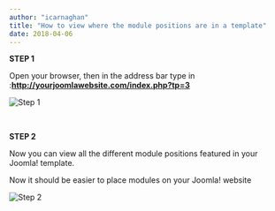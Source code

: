 ```yaml
---
author: "icarnaghan"
title: "How to view where the module positions are in a template"
date: 2018-04-06
---
```


**STEP 1**

Open your browser, then in the address bar type in :**http://yourjoomlawebsite.com/index.php?tp=3**

![Step 1](images/tp1.JPG)

 

**STEP 2**

Now you can view all the different module positions featured in your Joomla! template.

Now it should be easier to place modules on your Joomla! website

![Step 2](images/tp2.JPG)
